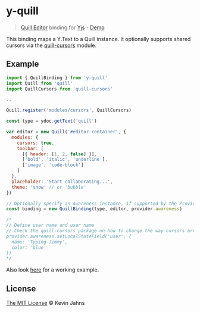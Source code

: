 # y-quill

> [Quill Editor](https://quilljs.com/) binding for [Yjs](https://github.com/y-js/yjs) - [Demo](https://yjs-demos.now.sh/quill/)

This binding maps a Y.Text to a Quill instance. It optionally supports shared cursors via
the [quill-cursors](https://github.com/reedsy/quill-cursors) module.

## Example

```js
import { QuillBinding } from 'y-quill'
import Quill from 'quill'
import QuillCursors from 'quill-cursors'

..

Quill.register('modules/cursors', QuillCursors)

const type = ydoc.getText('quill')

var editor = new Quill('#editor-container', {
  modules: {
    cursors: true,
    toolbar: [
      [{ header: [1, 2, false] }],
      ['bold', 'italic', 'underline'],
      ['image', 'code-block']
    ]
  },
  placeholder: 'Start collaborating...',
  theme: 'snow' // or 'bubble'
})

// Optionally specify an Awareness instance, if supported by the Provider
const binding = new QuillBinding(type, editor, provider.awareness)

/*
// Define user name and user name
// Check the quill-cursors package on how to change the way cursors are rendered
provider.awareness.setLocalStateField('user', {
  name: 'Typing Jimmy',
  color: 'blue'
})
*/

```

Also look [here](https://github.com/y-js/yjs-demos/tree/master/quill) for a working example.

## License

[The MIT License](./LICENSE) © Kevin Jahns
